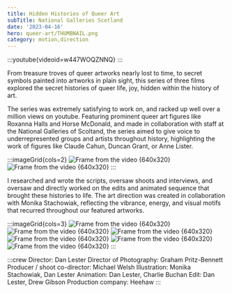 ```yaml
---
title: Hidden Histories of Queer Art
subTitle: National Galleries Scotland
date: '2023-04-16'
hero: queer-art/THUMBNAIL.png
category: motion,direction
---
```


:::youtube{videoid=w447WOQZNNQ}
:::

From treasure troves of queer artworks nearly lost to time, to secret symbols painted into artworks in plain sight, this series of three films explored the secret histories of queer life, joy, hidden within the history of art.

The series was extremely satisfying to work on, and racked up well over a million views on youtube. Featuring prominent queer art figures like Roxanna Halls and Horse McDonald, and made in collaboration with staff at the National Galleries of Scoltand, the series aimed to give voice to underrepresented groups and artists throughout history, highlighting the work of figures like Claude Cahun, Duncan Grant, or Anne Lister.

:::imageGrid{cols=2}
![Frame from the video {640x320}](/static/images/queer-art/frame_3181.jpg '')
![Frame from the video {640x320}](/static/images/queer-art/frame_2659.jpg '')
:::

I researched and wrote the scripts, oversaw shoots and interviews, and oversaw and directly worked on the edits and animated sequence that brought these histories to life. The art direction was created in collaboration with Monika Stachowiak, reflecting the vibrance, energy, and visual motifs that recurred throughout our featured artworks.


:::imageGrid{cols=3}
![Frame from the video {640x320}](/static/images/queer-art/frame_21.jpg 'some title')
![Frame from the video {640x320}](/static/images/queer-art/frame_261.jpg '')
![Frame from the video {640x320}](/static/images/queer-art/frame_457.jpg '')
![Frame from the video {640x320}](/static/images/queer-art/frame_1022.jpg '')
![Frame from the video {640x320}](/static/images/queer-art/frame_1953.jpg '')
![Frame from the video {640x320}](/static/images/queer-art/frame_5078.jpg '')
:::

:::crew
Director: Dan Lester
Director of Photography: Graham Pritz-Bennett
Producer / shoot co-director: Michael Welsh
Illustration: Monika Stachowiak, Dan Lester
Animation: Dan Lester, Charlie Buchan
Edit: Dan Lester, Drew Gibson
Production company: Heehaw
:::